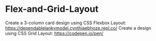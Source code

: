 # Flex-and-Grid-Layout
Create a 3-column card design using CSS Flexbox Layout: https://dependablelankymodel.cynthiaebhoze.repl.co/
Create a design using CSS Grid Layout: https://codepen.io/pen/

